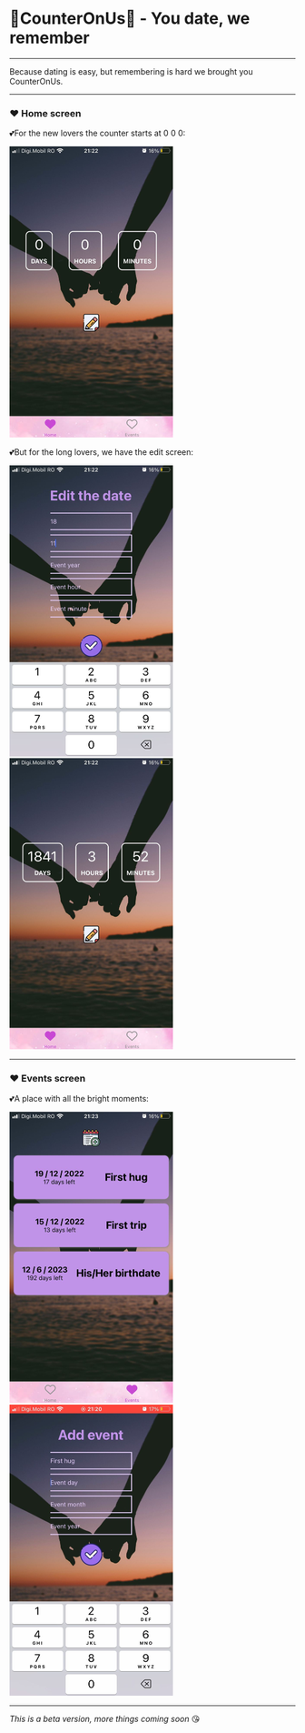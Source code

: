 #  💖CounterOnUs💖 - You date, we remember

---

Because dating is easy, but remembering is hard we brought you CounterOnUs.

---

### ❤️ Home screen

💕For the new lovers the counter starts at 0 0 0:

<img src="./readmeImages/home1.jpeg" width="288" height="512">

💕But for the long lovers, we have the edit screen:

<div style="flex-direction:row">
  <img src="./readmeImages/editDate2.jpeg" width="288" height="512">
  <img src="./readmeImages/home2.jpeg" width="288" height="512">
<div>
  
---
  
### ❤️ Events screen
  
💕A place with all the bright moments:

<div style="flex-direction:row">
  <img src="./readmeImages/events.jpeg" width="288" height="512">
  <img src="./readmeImages/addEvent.jpeg" width="288" height="512">
<div>
 
---
*This is a beta version, more things coming soon* 😘

